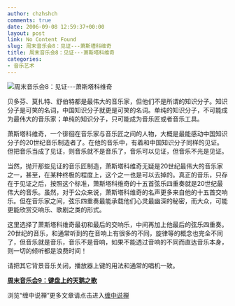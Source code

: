 ```yaml
---
author: chzhshch
comments: true
date: 2006-09-08 12:59:37+00:00
layout: post
link: No Content Found
slug: 周末音乐会8：见证---萧斯塔科维奇
title: 周末音乐会8：见证---萧斯塔科维奇
categories:
- 音乐艺术
---
```


			

                                               

![周末音乐会8：见证---萧斯塔科维奇](http://simg.sinajs.cn/blog7style/images/common/sg_trans.gif)

                                               

                                               

 贝多芬、莫扎特、舒伯特都是最伟大的音乐家，但他们不是所谓的知识分子。知识分子是可笑的名词，中国知识分子就更是可笑的名词。单纯的知识分子，不可能成为最伟大的音乐家；单纯的知识分子，只可能成为音乐匠或者音乐工具。

  萧斯塔科维奇，一个徘徊在音乐家与音乐匠之间的人物，大概是最能感动中国知识分子的20世纪音乐制造者了。在他的音乐中，有着和中国知识分子同样的见证。但把音乐当成了见证，则音乐就不是音乐了，音乐可以见证，但音乐不光是见证。

  当然，抛开那些见证的音乐匠制造，萧斯塔科维奇无疑是20世纪最伟大的音乐家之一，甚至，在某种终极的程度上，这个之一也是可以去掉的。真正的音乐，只存在于见证之后，按照这个标准，萧斯塔科维奇的十五首弦乐四重奏就是20世纪最伟大的音乐。虽然，对于公众来说，萧斯塔科维奇的名声更多来自他的十五首交响乐。但在音乐家之间，弦乐四重奏最能承载他们心灵最幽深的秘密，而大众，可能更能欣赏交响乐、歌剧之类的形式。

  这里选择了萧斯塔科维奇最初和最后的交响乐，中间再加上他最后的弦乐四重奏。20世纪的音乐，和通常听到的在音响上有很多的不同，旋律等的概念也完全不同了，但音乐就是音乐，音乐不是音响，如果不能透过音响的不同而直达音乐本身，则一切的倾听都是浪费时间！

请把其它背景音乐关闭，播放器上键的用法和通常的唱机一致。

[**周末音乐会9：键盘上的天鹅之歌**](http://blog.sina.com.cn/u/486e105c01000640)

浏览“缠中说禅”更多文章请点击进入[缠中说禅](http://blog.sina.com.cn/m/chzhshch)
